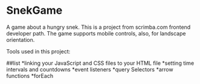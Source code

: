 # SnekGame
A game about a hungry snek. 
This is a project from scrimba.com frontend developer path. The game supports mobile controls, also, for landscape orientation.

Tools used in this project:

##list
*linking your JavaScript and CSS files to your HTML file
*setting time intervals and countdowns
*event listeners
*query Selectors
*arrow functions
*forEach
